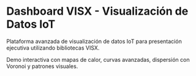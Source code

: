 # Dashboard VISX - Visualización de Datos IoT

Plataforma avanzada de visualización de datos IoT para presentación ejecutiva utilizando bibliotecas VISX.

Demo interactiva con mapas de calor, curvas avanzadas, dispersión con Voronoi y patrones visuales. 